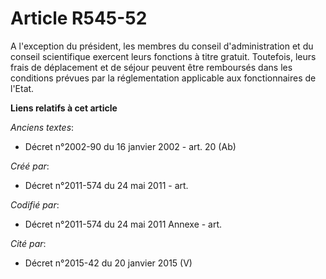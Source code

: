 # Article R545-52

A l'exception du président, les membres du conseil d'administration et du conseil scientifique exercent leurs fonctions à
titre gratuit. Toutefois, leurs frais de déplacement et de séjour peuvent être remboursés dans les conditions prévues par la
réglementation applicable aux fonctionnaires de l'Etat.

**Liens relatifs à cet article**

_Anciens textes_:

  - Décret n°2002-90 du 16 janvier 2002 - art. 20 (Ab)

_Créé par_:

  - Décret n°2011-574 du 24 mai 2011  - art.

_Codifié par_:

  - Décret n°2011-574 du 24 mai 2011 Annexe - art.

_Cité par_:

  - Décret n°2015-42 du 20 janvier 2015 (V)
